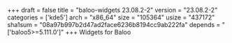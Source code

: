 +++
draft = false
title = "baloo-widgets 23.08.2-2"
version = "23.08.2-2"
categories = ['kde5']
arch = "x86_64"
size = "105364"
usize = "437172"
sha1sum = "08a97b997b2d47ad2face6236b8194cc9ab222fa"
depends = "['baloo5>=5.111.0']"
+++
Widgets for Baloo